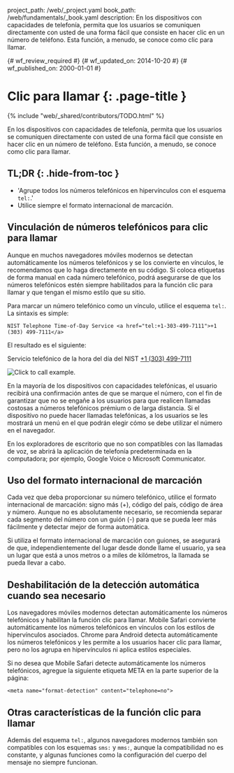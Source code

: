 project_path: /web/_project.yaml
book_path: /web/fundamentals/_book.yaml
description: En los dispositivos con capacidades de telefonía, permita que los usuarios se comuniquen directamente con usted de una forma fácil que consiste en hacer clic en un número de teléfono. Esta función, a menudo, se conoce como clic para llamar.

{# wf_review_required #}
{# wf_updated_on: 2014-10-20 #}
{# wf_published_on: 2000-01-01 #}

# Clic para llamar {: .page-title }

{% include "web/_shared/contributors/TODO.html" %}



En los dispositivos con capacidades de telefonía, permita que los usuarios se comuniquen directamente con usted de una forma fácil que consiste en hacer clic en un número de teléfono. Esta función, a menudo, se conoce como clic para llamar.


## TL;DR {: .hide-from-toc }
- 'Agrupe todos los números telefónicos en hipervínculos con el esquema <code>tel:</code>.'
- Utilice siempre el formato internacional de marcación.


## Vinculación de números telefónicos para clic para llamar

Aunque en muchos navegadores móviles modernos se detectan automáticamente los números telefónicos 
y se los convierte en vínculos, le recomendamos que lo haga directamente en su código.
Si coloca etiquetas de forma manual en cada número telefónico, podrá asegurarse de que los números telefónicos estén siempre
habilitados para la función clic para llamar y que tengan el mismo estilo que su sitio.

Para marcar un número telefónico como un vínculo, utilice el esquema `tel:`.  La sintaxis es 
simple:


    NIST Telephone Time-of-Day Service <a href="tel:+1-303-499-7111">+1 (303) 499-7111</a>
    

El resultado es el siguiente:

Servicio telefónico de la hora del día del NIST <a href="tel:+1-303-499-7111">+1 (303) 499-7111</a>

<img src="images/click-to-call_framed.jpg" class="center" alt="Click to call example.">

En la mayoría de los dispositivos con capacidades telefónicas, el usuario recibirá una
confirmación antes de que se marque el número, con el fin de garantizar que no se engañe a los usuarios 
para que realicen llamadas costosas a números telefónicos prémium o de larga distancia. 
Si el dispositivo no puede hacer llamadas telefónicas, a los usuarios se les mostrará un
menú en el que podrán elegir cómo se debe utilizar el número en el navegador.

En los exploradores de escritorio que no son compatibles con las llamadas de voz, se abrirá la aplicación de telefonía predeterminada
en la computadora; por ejemplo, Google Voice o Microsoft
Communicator.

## Uso del formato internacional de marcación

Cada vez que deba proporcionar su número telefónico, utilice el formato internacional de marcación: 
signo más (+), código del país, código de área y número.  Aunque no es absolutamente
necesario, se recomienda separar cada segmento del número con un
guión (-) para que se pueda leer más fácilmente y detectar mejor de forma automática.

Si utiliza el formato internacional de marcación con guiones, se asegurará de que, independientemente del lugar
desde donde llame el usuario, ya sea un lugar que está a unos metros o a miles
de kilómetros, la llamada se pueda llevar a cabo.

## Deshabilitación de la detección automática cuando sea necesario

Los navegadores móviles modernos detectan automáticamente los números telefónicos y habilitan la función
clic para llamar.  Mobile Safari convierte automáticamente los números telefónicos en vínculos
con los estilos de hipervínculos asociados.  Chrome para Android detecta automáticamente
los números telefónicos y les permite a los usuarios hacer clic para llamar, pero no los agrupa
en hipervínculos ni aplica estilos especiales.

Si no desea que Mobile Safari detecte automáticamente los números telefónicos, agregue la
siguiente etiqueta META en la parte superior de la página:


    <meta name="format-detection" content="telephone=no">
    

## Otras características de la función clic para llamar

Además del esquema `tel:`, algunos navegadores modernos también son compatibles con los esquemas `sms:`
y `mms:`, aunque la compatibilidad no es constante, y algunas
funciones como la configuración del cuerpo del mensaje no siempre funcionan.  

